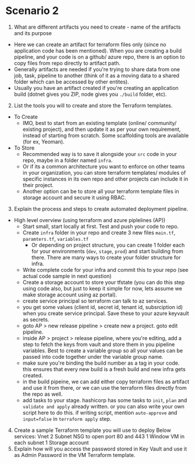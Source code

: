 # Scenario 2

1) What are different artifacts you need to create - name of the artifacts and its purpose
- Here we can create an artifact for terraform files only (since no application code has been mentioned). When you are creating a build pipeline, and your code is on a github/ azure repo, there is an option to copy files from repo directly to artifact path.
- Generally artifacts are needed if you're trying to share data from one job, task, pipeline to another (think of it as a moving data to a shared folder which can be accessed by other entites).
- Usually you have an artifact created if you're creating an application build (dotnet gives you ZIP, node gives you `./build` folder, etc).

2) List the tools you will to create and store the Terraform templates.
- To Create
  - IMO, best to start from an existing template (online/ community/ existing project), and then update it as per your own requirement, instead of starting from scratch. Some scaffolding tools are available (for ex, Yeoman).
- To Store
  - Recommended way is to save it alongside your `src` code in your repo, maybe in a folder named `infra`.
  - Or if its a common architecture you want to enforce on other teams in your organization, you can store terraform templates/ modules of specific instances in its own repo and other projects can include it in their project.
  - Another option can be to store all your terraform template files in storage account and secure it using RBAC.
3) Explain the process and steps to create automated deployment pipeline.
- High level overview (using terraform and azure piplelines (AP))
  - Start small, start locally at first. Test and push your code to repo.
  - Create `infra` folder in your repo and create 3 new files `main.tf`, `paramters.tf`, `variables.tf`
    - Or depending on project structure, you can create 1 folder each for your environments (`dev`, `stage`, `prod`) and start building from there.
    There are many ways to create your folder structure for infra.
  - Write complete code for your infra and commit this to your repo (see actual code sample in next question)
  - Create a storage account to store your tfstate (you can do this step using code also, but just to keep it simple for now, lets assume we make storage account using az portal).
  - create service principal so terraform can talk to az services.
  - you get some values (client id, secret id, tenant id, subsrciption id) when you create service principal. Save these to your azure keyvault as secrets.
  - goto AP > new release pipeline > create new a project. goto edit pipeline.
  - inside AP > project > release pipeline, where you're editing, add a step to fetch the keys from vault and store them in you pipeline variables. Best to create a variable group so all your values can be passed into code together under the variable group name.
  - make sure you're binding the build number as a tag in your code. this ensures that every new build is a fresh build and new infra gets created.
  - in the build pipeine, we can add either copy terraform files as artifact and use it from there, or we can use the terraform files directly from the repo as well.
  - add tasks to your stage. hashicorp has some tasks to `init`, `plan` and `validate and apply` already written. or you can also write your own script here to do this. if writing script, mention `auto-approve` and `input=false` in `terraform apply` step.

4) Create a sample Terraform template you will use to deploy Below services:
Vnet
2 Subnet
NSG to open port 80 and 443
1 Window VM in each subnet
1 Storage account
5) Explain how will you access the password stored in Key Vault and use it as Admin Password in the VM Terraform template.